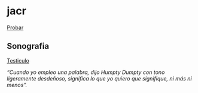 # jacr
[Probar](/files/master/AngioCTdetorax.html)

## Sonografia
[Testiculo](/files/master/USTesticulos.html)

<em>“Cuando yo empleo una palabra, dijo Humpty Dumpty con tono ligeramente desdeñoso, significa lo que yo quiero que signifique, ni más ni menos”.</em>
